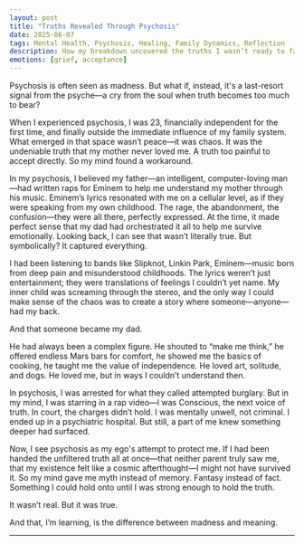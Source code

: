 ```yaml
---
layout: post
title: "Truths Revealed Through Psychosis"
date: 2025-06-07
tags: Mental Health, Psychosis, Healing, Family Dynamics, Reflection
description: How my breakdown uncovered the truths I wasn’t ready to face—and became a breakthrough.
emotions: [grief, acceptance]
---
```


Psychosis is often seen as madness. But what if, instead, it's a last-resort signal from the psyche—a cry from the soul when truth becomes too much to bear?

When I experienced psychosis, I was 23, financially independent for the first time, and finally outside the immediate influence of my family system. What emerged in that space wasn’t peace—it was chaos. It was the undeniable truth that my mother never loved me. A truth too painful to accept directly. So my mind found a workaround.

In my psychosis, I believed my father—an intelligent, computer-loving man—had written raps for Eminem to help me understand my mother through his music. Eminem’s lyrics resonated with me on a cellular level, as if they were speaking from my own childhood. The rage, the abandonment, the confusion—they were all there, perfectly expressed. At the time, it made perfect sense that my dad had orchestrated it all to help me survive emotionally. Looking back, I can see that wasn’t literally true. But symbolically? It captured everything.

I had been listening to bands like Slipknot, Linkin Park, Eminem—music born from deep pain and misunderstood childhoods. The lyrics weren’t just entertainment; they were translations of feelings I couldn’t yet name. My inner child was screaming through the stereo, and the only way I could make sense of the chaos was to create a story where someone—anyone—had my back.

And that someone became my dad.

He had always been a complex figure. He shouted to “make me think,” he offered endless Mars bars for comfort, he showed me the basics of cooking, he taught me the value of independence. He loved art, solitude, and dogs. He loved me, but in ways I couldn’t understand then.

In psychosis, I was arrested for what they called attempted burglary. But in my mind, I was starring in a rap video—I was Conscious, the next voice of truth. In court, the charges didn’t hold. I was mentally unwell, not criminal. I ended up in a psychiatric hospital. But still, a part of me knew something deeper had surfaced.

Now, I see psychosis as my ego's attempt to protect me. If I had been handed the unfiltered truth all at once—that neither parent truly saw me, that my existence felt like a cosmic afterthought—I might not have survived it. So my mind gave me myth instead of memory. Fantasy instead of fact. Something I could hold onto until I was strong enough to hold the truth.

It wasn’t real. But it was true.

And that, I’m learning, is the difference between madness and meaning.

---

